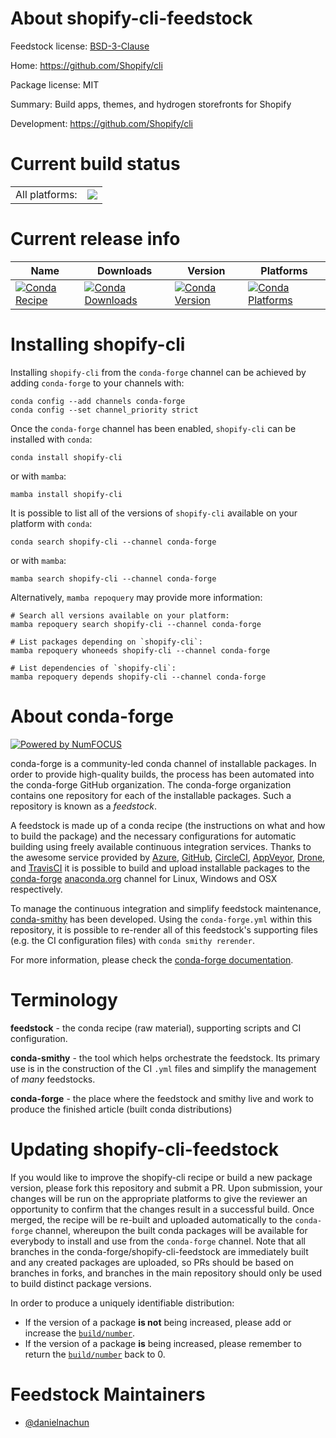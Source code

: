 About shopify-cli-feedstock
===========================

Feedstock license: [BSD-3-Clause](https://github.com/conda-forge/shopify-cli-feedstock/blob/main/LICENSE.txt)

Home: https://github.com/Shopify/cli

Package license: MIT

Summary: Build apps, themes, and hydrogen storefronts for Shopify

Development: https://github.com/Shopify/cli

Current build status
====================


<table><tr><td>All platforms:</td>
    <td>
      <a href="https://dev.azure.com/conda-forge/feedstock-builds/_build/latest?definitionId=24387&branchName=main">
        <img src="https://dev.azure.com/conda-forge/feedstock-builds/_apis/build/status/shopify-cli-feedstock?branchName=main">
      </a>
    </td>
  </tr>
</table>

Current release info
====================

| Name | Downloads | Version | Platforms |
| --- | --- | --- | --- |
| [![Conda Recipe](https://img.shields.io/badge/recipe-shopify--cli-green.svg)](https://anaconda.org/conda-forge/shopify-cli) | [![Conda Downloads](https://img.shields.io/conda/dn/conda-forge/shopify-cli.svg)](https://anaconda.org/conda-forge/shopify-cli) | [![Conda Version](https://img.shields.io/conda/vn/conda-forge/shopify-cli.svg)](https://anaconda.org/conda-forge/shopify-cli) | [![Conda Platforms](https://img.shields.io/conda/pn/conda-forge/shopify-cli.svg)](https://anaconda.org/conda-forge/shopify-cli) |

Installing shopify-cli
======================

Installing `shopify-cli` from the `conda-forge` channel can be achieved by adding `conda-forge` to your channels with:

```
conda config --add channels conda-forge
conda config --set channel_priority strict
```

Once the `conda-forge` channel has been enabled, `shopify-cli` can be installed with `conda`:

```
conda install shopify-cli
```

or with `mamba`:

```
mamba install shopify-cli
```

It is possible to list all of the versions of `shopify-cli` available on your platform with `conda`:

```
conda search shopify-cli --channel conda-forge
```

or with `mamba`:

```
mamba search shopify-cli --channel conda-forge
```

Alternatively, `mamba repoquery` may provide more information:

```
# Search all versions available on your platform:
mamba repoquery search shopify-cli --channel conda-forge

# List packages depending on `shopify-cli`:
mamba repoquery whoneeds shopify-cli --channel conda-forge

# List dependencies of `shopify-cli`:
mamba repoquery depends shopify-cli --channel conda-forge
```


About conda-forge
=================

[![Powered by
NumFOCUS](https://img.shields.io/badge/powered%20by-NumFOCUS-orange.svg?style=flat&colorA=E1523D&colorB=007D8A)](https://numfocus.org)

conda-forge is a community-led conda channel of installable packages.
In order to provide high-quality builds, the process has been automated into the
conda-forge GitHub organization. The conda-forge organization contains one repository
for each of the installable packages. Such a repository is known as a *feedstock*.

A feedstock is made up of a conda recipe (the instructions on what and how to build
the package) and the necessary configurations for automatic building using freely
available continuous integration services. Thanks to the awesome service provided by
[Azure](https://azure.microsoft.com/en-us/services/devops/), [GitHub](https://github.com/),
[CircleCI](https://circleci.com/), [AppVeyor](https://www.appveyor.com/),
[Drone](https://cloud.drone.io/welcome), and [TravisCI](https://travis-ci.com/)
it is possible to build and upload installable packages to the
[conda-forge](https://anaconda.org/conda-forge) [anaconda.org](https://anaconda.org/)
channel for Linux, Windows and OSX respectively.

To manage the continuous integration and simplify feedstock maintenance,
[conda-smithy](https://github.com/conda-forge/conda-smithy) has been developed.
Using the ``conda-forge.yml`` within this repository, it is possible to re-render all of
this feedstock's supporting files (e.g. the CI configuration files) with ``conda smithy rerender``.

For more information, please check the [conda-forge documentation](https://conda-forge.org/docs/).

Terminology
===========

**feedstock** - the conda recipe (raw material), supporting scripts and CI configuration.

**conda-smithy** - the tool which helps orchestrate the feedstock.
                   Its primary use is in the construction of the CI ``.yml`` files
                   and simplify the management of *many* feedstocks.

**conda-forge** - the place where the feedstock and smithy live and work to
                  produce the finished article (built conda distributions)


Updating shopify-cli-feedstock
==============================

If you would like to improve the shopify-cli recipe or build a new
package version, please fork this repository and submit a PR. Upon submission,
your changes will be run on the appropriate platforms to give the reviewer an
opportunity to confirm that the changes result in a successful build. Once
merged, the recipe will be re-built and uploaded automatically to the
`conda-forge` channel, whereupon the built conda packages will be available for
everybody to install and use from the `conda-forge` channel.
Note that all branches in the conda-forge/shopify-cli-feedstock are
immediately built and any created packages are uploaded, so PRs should be based
on branches in forks, and branches in the main repository should only be used to
build distinct package versions.

In order to produce a uniquely identifiable distribution:
 * If the version of a package **is not** being increased, please add or increase
   the [``build/number``](https://docs.conda.io/projects/conda-build/en/latest/resources/define-metadata.html#build-number-and-string).
 * If the version of a package **is** being increased, please remember to return
   the [``build/number``](https://docs.conda.io/projects/conda-build/en/latest/resources/define-metadata.html#build-number-and-string)
   back to 0.

Feedstock Maintainers
=====================

* [@danielnachun](https://github.com/danielnachun/)

